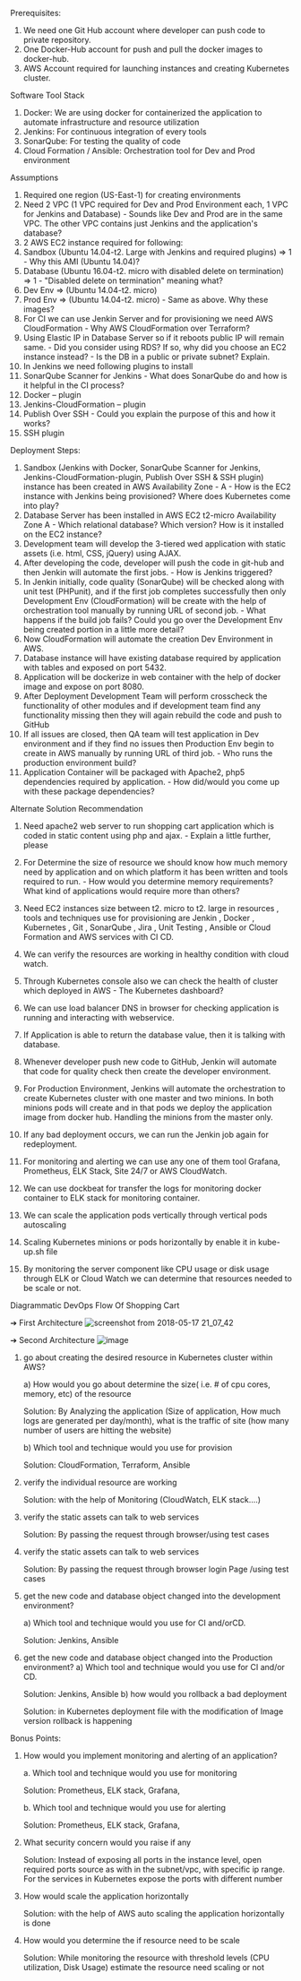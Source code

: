 Prerequisites:
  1.	We need one Git Hub account where developer can push code to private repository.
  2.	One Docker-Hub account for push and pull the docker images to docker-hub.
  3.	AWS Account required for launching instances and creating Kubernetes cluster.

Software Tool Stack
  1.	Docker: We are using docker for containerized the application to automate infrastructure and resource utilization
  2.	Jenkins: For continuous integration of every tools
  3.	SonarQube: For testing the quality of code
  4.	Cloud Formation / Ansible: Orchestration tool for Dev and Prod environment

Assumptions
  1.	Required one region (US-East-1) for creating environments
  2.	Need 2 VPC (1 VPC required for Dev and Prod Environment each, 1 VPC for Jenkins and Database)
      - Sounds like Dev and Prod are in the same VPC. The other VPC contains just Jenkins and the application's database?
  3.	2 AWS EC2 instance required for following:
  4.	Sandbox (Ubuntu 14.04-t2. Large with Jenkins and required plugins) => 1
      - Why this AMI (Ubuntu 14.04)?
  5.	Database (Ubuntu 16.04-t2. micro with disabled delete on termination) => 1
      - "Disabled delete on termination" meaning what?
  6.	Dev Env => (Ubuntu 14.04-t2. micro)
  7.	Prod Env => (Ubuntu 14.04-t2. micro)
      - Same as above. Why these images?
  8.	For CI we can use Jenkin Server and for provisioning we need AWS CloudFormation
      - Why AWS CloudFormation over Terraform?
  9.	Using Elastic IP in Database Server so if it reboots public IP will remain same.
      - Did you consider using RDS? If so, why did you choose an EC2 instance instead?
      - Is the DB in a public or private subnet? Explain.
  10.	In Jenkins we need following plugins to install
  11.	SonarQube Scanner for Jenkins
      - What does SonarQube do and how is it helpful in the CI process?
  12.	Docker – plugin
  13.	Jenkins-CloudFormation – plugin
  14.	Publish Over SSH
      - Could you explain the purpose of this and how it works?
  15.	SSH plugin

Deployment Steps:
  1.	Sandbox (Jenkins with Docker, SonarQube Scanner for Jenkins, Jenkins-CloudFormation-plugin, Publish Over SSH & SSH plugin) instance has been created in AWS Availability Zone - A
      - How is the EC2 instance with Jenkins being provisioned? Where does Kubernetes come into play?
  2.	Database Server has been installed in AWS EC2 t2-micro Availability Zone A
      - Which relational database? Which version? How is it installed on the EC2 instance?
  3.	Development team will develop the 3-tiered wed application with static assets (i.e. html, CSS, jQuery) using AJAX.
  4.	After developing the code, developer will push the code in git-hub and then Jenkin will automate the first jobs.
      - How is Jenkins triggered?
  5.	In Jenkin initially, code quality (SonarQube) will be checked along with unit test (PHPunit), and if the first job completes successfully then only Development Env (CloudFormation) will be create with the help of orchestration tool manually by running URL of second job.
      - What happens if the build job fails? Could you go over the Development Env being created portion in a little more detail?
  6.	Now CloudFormation will automate the creation Dev Environment in AWS.
  7.	Database instance will have existing database required by application with tables and exposed on port 5432.
  8.	Application will be dockerize in web container with the help of docker image and expose on port 8080.
  9.	After Deployment Development Team will perform crosscheck the functionality of other modules and if development team find any functionality missing then they will again rebuild the code and push to GitHub
  10.	If all issues are closed, then QA team will test application in Dev environment and if they find no issues then Production Env begin to create in AWS manually by running URL of third job.
      - Who runs the production environment build?
  11.	Application Container will be packaged with Apache2, php5 dependencies required by application.
      - How did/would you come up with these package dependencies? 

Alternate Solution Recommendation
  1)	Need apache2 web server to run shopping cart application which is coded in static content using php and ajax.
      - Explain a little further, please
  2)	For Determine the size of resource we should know how much memory need by application and on which platform it has been written and tools required to run.
      - How would you determine memory requirements? What kind of applications would require more than others?
  3)	Need EC2 instances size between t2. micro to t2. large in resources , tools and techniques use for provisioning are Jenkin , Docker , Kubernetes , Git , SonarQube , Jira , Unit Testing , Ansible or Cloud Formation  and AWS services with CI CD.  
  4)	We can verify the resources are working in healthy condition with cloud watch.
  5)	Through Kubernetes console also we can check the health of cluster which deployed in AWS
      - The Kubernetes dashboard?
  6)	We can use load balancer DNS in browser for checking application is running and interacting with webservice.
  7)	If Application is able to return the database value, then it is talking with database.
  8)	Whenever developer push new code to GitHub, Jenkin will automate that code for quality check then create the developer environment.
  9)	For Production Environment, Jenkins will automate the orchestration to create Kubernetes cluster with one master and two minions. In both minions pods will create and in that pods we deploy the application image from docker hub. Handling the minions from the master only.
      
  10)	If any bad deployment occurs, we can run the Jenkin job again for redeployment.
  11)	 For monitoring and alerting we can use any one of them tool Grafana, Prometheus, ELK Stack, Site 24/7 or AWS CloudWatch.
  12)	We can use dockbeat for transfer the logs for monitoring docker container to ELK stack for monitoring container.
  13)	We can scale the application pods vertically through vertical pods autoscaling
  14)	Scaling Kubernetes minions or pods horizontally by enable it in kube-up.sh file
  15)	By monitoring the server component like CPU usage or disk usage through ELK or Cloud Watch we can determine that resources needed to be scale or not.
  
Diagrammatic DevOps Flow Of Shopping Cart
  
  ➔	First Architecture
    ![screenshot from 2018-05-17 21_07_42](https://user-images.githubusercontent.com/39376140/40201222-75b96cde-59ec-11e8-9158-dd0bd06d83e6.png)
 
  ➔	Second Architecture
    ![image](https://user-images.githubusercontent.com/39376140/40201473-275cd6d8-59ed-11e8-86f5-4d48d4f964fc.png)
    
    
 1.	go about creating the desired resource in Kubernetes cluster within AWS?
 
    a)	How would you go about determine the size( i.e. # of cpu cores, memory, etc) of the resource
    
       Solution: By Analyzing the application (Size of application, How much logs are generated per day/month), what is the traffic of                   site (how many number of users are hitting the website)
      
    b)	Which tool and technique would you use for provision
    
       Solution: CloudFormation, Terraform, Ansible
      
 2.	verify the individual resource are working
 
    Solution: with the help of Monitoring (CloudWatch, ELK stack....)
 3.	verify the static assets can talk to web services
 
    Solution: By passing the request through browser/using test cases
 4.	verify the static assets can talk to web services
 
    Solution: By passing the request through browser login Page /using test cases
 5.	get the new code and database object changed into the development environment?
 
    a)	Which tool and technique would you use for CI and/orCD.
    
       Solution: Jenkins, Ansible
 6.	get the new code and database object changed into the Production environment?
    a)	Which tool and technique would you use for CI and/or CD.
    
       Solution: Jenkins, Ansible
    b)	how would you rollback a bad deployment
    
       Solution: in Kubernetes deployment file with the modification of Image version rollback is happening

Bonus Points: 
  1. How would you implement monitoring and alerting of an application? 
     
     a. Which tool and technique would you use for monitoring 
    
        Solution: Prometheus, ELK stack, Grafana,
    
     b.	Which tool and technique would you use for alerting
    
        Solution: Prometheus, ELK stack, Grafana,
  2.	What security concern would you raise if any 
  
        Solution:
          Instead of exposing all ports in the instance level, open required ports source as with in the subnet/vpc, with specific ip             range. For the services in Kubernetes expose the ports with different number
  3.	How would scale the application horizontally
  
        Solution: with the help of AWS auto scaling the application horizontally is done
  4.	How would you determine the if resource need to be scale
  
        Solution: While monitoring the resource with threshold levels (CPU utilization, Disk Usage) estimate the resource need scaling                     or not

    
    
